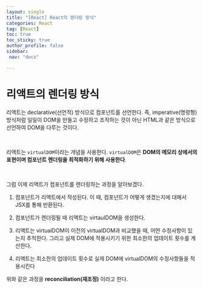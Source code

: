 ```yaml
---
layout: single
title: "[React] React의 렌더링 방식"
categories: React
tag: [React]
toc: true
toc_sticky: true
author_profile: false
sidebar:
 nav: "docs"

---
```


# 리액트의 렌더링 방식

리액트는 declarative(선언적) 방식으로 컴포넌트를 선언한다. 즉, imperative(명령형) 방식처럼 일일이 DOM을 만들고 수정하고 조작하는 것이 아닌 HTML과 같은 방식으로 선언하여 DOM을 다루는 것이다. 

<br>

리액트는 `virtualDOM`이라는 개념을 사용한다. `virtualDOM`은 **DOM의 메모리 상에서의 표현이며 컴포넌트 렌더링을 최적화하기 위해 사용한다**.

<br>

그럼 이제 리액트가 컴포넌트를 렌더링하는 과정을 알아보겠다.

1. 컴포넌트가 리액트에서 작성된다. 이 때, 컴포넌트가 어떻게 생겼는지에 대해서 JSX를 통해 반환된다. 

2. 컴포넌트가 렌더링될 때 리액트는 virtaulDOM을 생성한다. 

3. 리액트는 virtualDOM이 이전의 virtualDOM과 비교했을 때, 어떤 수정사항이 있는지 추적한다. 그리고 실제 DOM에 적용시키기 위한 최소한의 업데이트 횟수를 계산한다.

4. 리액트는 최소한의 업데이트 횟수로 실제 DOM에 virtualDOM의 수정사항들을 적용시킨다

위와 같은 과정을 **reconciliation(재조정)** 이라고 한다.


